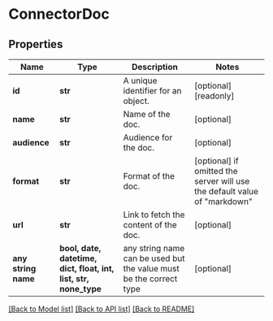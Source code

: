 # ConnectorDoc


## Properties
Name | Type | Description | Notes
------------ | ------------- | ------------- | -------------
**id** | **str** | A unique identifier for an object. | [optional] [readonly] 
**name** | **str** | Name of the doc. | [optional] 
**audience** | **str** | Audience for the doc. | [optional] 
**format** | **str** | Format of the doc. | [optional]  if omitted the server will use the default value of "markdown"
**url** | **str** | Link to fetch the content of the doc. | [optional] 
**any string name** | **bool, date, datetime, dict, float, int, list, str, none_type** | any string name can be used but the value must be the correct type | [optional]

[[Back to Model list]](../../README.md#documentation-for-models) [[Back to API list]](../../README.md#documentation-for-api-endpoints) [[Back to README]](../../README.md)


